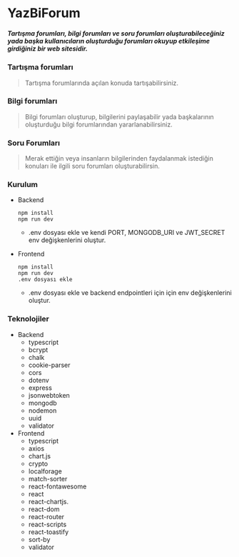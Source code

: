 # YazBiForum

##### Tartışma forumları, bilgi forumları ve soru forumları oluşturabileceğiniz yada başka kullanıcıların oluşturduğu forumları okuyup etkileşime girdiğiniz bir web sitesidir.

### Tartışma forumları

> Tartışma forumlarında açılan konuda tartışabilirsiniz.

### Bilgi forumları

> Bilgi forumları oluşturup, bilgilerini paylaşabilir yada
> başkalarının oluşturduğu bilgi forumlarından yararlanabilirsiniz.

### Soru Forumları

> Merak ettiğin veya insanların bilgilerinden faydalanmak
> istediğin konuları ile ilgili soru forumları oluşturabilirsin.

### Kurulum

- Backend

  ```shell
  npm install
  npm run dev
  ```

  - .env dosyası ekle ve kendi PORT, MONGODB_URI ve JWT_SECRET env değişkenlerini oluştur.

- Frontend
  ```shell
  npm install
  npm run dev
  .env dosyası ekle
  ```
  - .env dosyası ekle ve backend endpointleri için için env değişkenlerini oluştur.

### Teknolojiler

- Backend
  - typescript
  - bcrypt
  - chalk
  - cookie-parser
  - cors
  - dotenv
  - express
  - jsonwebtoken
  - mongodb
  - nodemon
  - uuid
  - validator
- Frontend
  - typescript
  - axios
  - chart.js
  - crypto
  - localforage
  - match-sorter
  - react-fontawesome
  - react
  - react-chartjs.
  - react-dom
  - react-router
  - react-scripts
  - react-toastify
  - sort-by
  - validator

